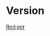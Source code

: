 # Version

[Rediger](https://github.com/FMDatahub/DataDictionary/tree/main/Properties/Administratively/Version.md)
